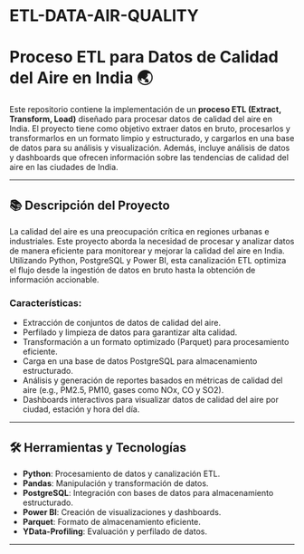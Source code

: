 # ETL-DATA-AIR-QUALITY

# Proceso ETL para Datos de Calidad del Aire en India 🌏

Este repositorio contiene la implementación de un **proceso ETL (Extract, Transform, Load)** diseñado para procesar datos de calidad del aire en India. El proyecto tiene como objetivo extraer datos en bruto, procesarlos y transformarlos en un formato limpio y estructurado, y cargarlos en una base de datos para su análisis y visualización. Además, incluye análisis de datos y dashboards que ofrecen información sobre las tendencias de calidad del aire en las ciudades de India.

---

## 📚 Descripción del Proyecto

La calidad del aire es una preocupación crítica en regiones urbanas e industriales. Este proyecto aborda la necesidad de procesar y analizar datos de manera eficiente para monitorear y mejorar la calidad del aire en India. Utilizando Python, PostgreSQL y Power BI, esta canalización ETL optimiza el flujo desde la ingestión de datos en bruto hasta la obtención de información accionable.

### Características:
- Extracción de conjuntos de datos de calidad del aire.
- Perfilado y limpieza de datos para garantizar alta calidad.
- Transformación a un formato optimizado (Parquet) para procesamiento eficiente.
- Carga en una base de datos PostgreSQL para almacenamiento estructurado.
- Análisis y generación de reportes basados en métricas de calidad del aire (e.g., PM2.5, PM10, gases como NOx, CO y SO2).
- Dashboards interactivos para visualizar datos de calidad del aire por ciudad, estación y hora del día.

---

## 🛠️ Herramientas y Tecnologías

- **Python**: Procesamiento de datos y canalización ETL.
- **Pandas**: Manipulación y transformación de datos.
- **PostgreSQL**: Integración con bases de datos para almacenamiento estructurado.
- **Power BI**: Creación de visualizaciones y dashboards.
- **Parquet**: Formato de almacenamiento eficiente.
- **YData-Profiling**: Evaluación y perfilado de datos.

---
